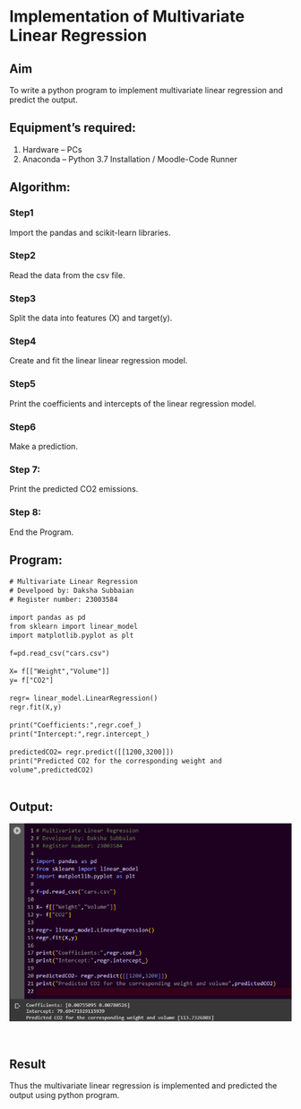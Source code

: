 # Implementation of Multivariate Linear Regression
## Aim
To write a python program to implement multivariate linear regression and predict the output.
## Equipment’s required:
1.	Hardware – PCs
2.	Anaconda – Python 3.7 Installation / Moodle-Code Runner
## Algorithm:
### Step1
Import the pandas and scikit-learn libraries.

### Step2
Read the data from the csv file.

### Step3
Split the data into features (X) and target(y).
### Step4
Create and fit the linear linear regression model.
### Step5
Print the coefficients and intercepts of the linear regression model.
### Step6
Make a prediction.
### Step 7:
Print the predicted CO2 emissions.
### Step 8:
End the Program.
## Program:
```
# Multivariate Linear Regression
# Develpoed by: Daksha Subbaian
# Register number: 23003584

import pandas as pd
from sklearn import linear_model
import matplotlib.pyplot as plt

f=pd.read_csv("cars.csv")

X= f[["Weight","Volume"]]
y= f["CO2"]

regr= linear_model.LinearRegression()
regr.fit(X,y)

print("Coefficients:",regr.coef_)
print("Intercept:",regr.intercept_)

predictedCO2= regr.predict([[1200,3200]])
print("Predicted CO2 for the corresponding weight and volume",predictedCO2)


```
## Output:
![output](/output.png)

<br>

## Result
Thus the multivariate linear regression is implemented and predicted the output using python program.
